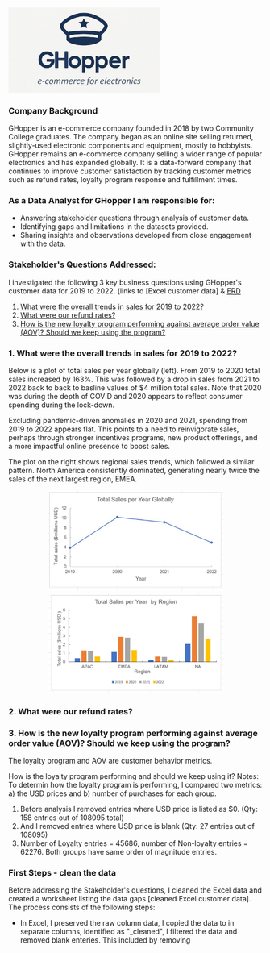<img src="images/GHopper_logo.jpg" alt="GHopper_logo" width="300"/>

###  Company Background
GHopper is an e-commerce company founded in 2018 by two Community College graduates.  The company began as an online site selling returned, slightly-used electronic components and equipment, mostly to hobbyists.  GHopper remains an e-commerce company selling a wider range of popular electronics and has expanded globally.  It is a data-forward company that continues to improve customer satisfaction by tracking customer metrics such as refund rates, loyalty program response and fulfillment times.  

###  As a Data Analyst for GHopper I am responsible for:   
- Answering stakeholder questions through analysis of customer data.
- Identifying gaps and limitations in the datasets provided.
- Sharing insights and observations developed from close engagement with the data.

### Stakeholder's Questions Addressed:
  I investigated the following 3 key business questions using GHopper's customer data for 2019 to 2022. (links to [Excel customer data] & [ERD](images/eList_Excel_ERD.png)  
  1. [What were the overall trends in sales for 2019 to 2022?](#what-were-the-overall-trends-in-sales-for-2019-to-2022)
  2. [What were our refund rates?](#what-were-our-refund-rates-and-average-order-value-aov)
  3. [How is the new loyalty program performing against average order value (AOV)?  Should we keep using the program?](#how-is-the-new-loyalty-program-performing-should-we-keep-using-it)
     

    

    
### 1. What were the overall trends in sales for 2019 to 2022?  
Below is a plot of total sales per year globally (left). From 2019 to 2020 total sales increased by 163%. This was followed by a drop in sales from 2021 to 2022 back to back to basline values of $4 million total sales. Note that 2020 was during the depth of COVID and 2020 appears to reflect consumer spending during the lock-down.

Excluding pandemic-driven anomalies in 2020 and 2021, spending from 2019 to 2022 appears flat. This points to a need to reinvigorate sales, perhaps through  stronger incentives programs, new product offerings, and a more impactful online presence to boost sales. 

The plot on the right shows regional sales trends, which followed a similar pattern.  North America consistently dominated, generating nearly twice the sales of the next largest region, EMEA. 

<p align="center">
<img width="350" height="200" alt="image" src="images/Total_sales_per_year_globally.JPG" />
<img width="350" height="200" alt="image" src="images/Total_sales_per_year_by_region.JPG" />
</p>

### 2. What were our refund rates?
 

### 3. How is the new loyalty program performing against average order value (AOV)?  Should we keep using the program?
The loyalty program and AOV are customer behavior metrics. 


How is the loyalty program performing and should we keep using it?
Notes: To determin how the loyalty program is performing, I compared two metrics: a) the USD prices and b) number of purchases for each group. 
1. Before analysis I removed entries where USD price is listed as $0. (Qty: 158 entries out of 108095 total)
2. And I removed entries where USD price is blank (Qty: 27 entries out of 108095)
3. Number of Loyalty entries = 45686, number of Non-loyalty entries = 62276. Both groups have same order of magnitude entries.

 ### First Steps - clean the data
 Before addressing the Stakeholder's questions, I cleaned the Excel data and created a worksheet listing the data gaps [cleaned Excel customer data].  
 The process consists of the following steps:
   - In Excel, I preserved the raw column data, I copied the data to in separate columns, identified as "_cleaned", I filtered the data and removed blank enteries.    This included  by removing  

